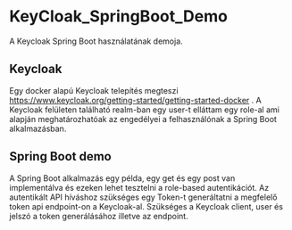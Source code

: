 # KeyCloak_SpringBoot_Demo
A Keycloak Spring Boot használatának demoja. 
## Keycloak
Egy docker alapú Keycloak telepítés megteszi https://www.keycloak.org/getting-started/getting-started-docker .
A Keycloak felületen található realm-ban egy user-t elláttam egy role-al ami alapján meghatározhatóak az engedélyei a felhasználónak a Spring Boot alkalmazásban.
## Spring Boot demo 
A Spring Boot alkalmazás egy példa, egy get és egy post van implementálva és ezeken lehet tesztelni a role-based autentikációt. 
Az autentikált API híváshoz szükséges egy Token-t generáltatni a megfelelő token api endpoint-on a Keycloak-al. Szükséges a Keycloak client, user és jelszó a token generálásához illetve az endpoint.
